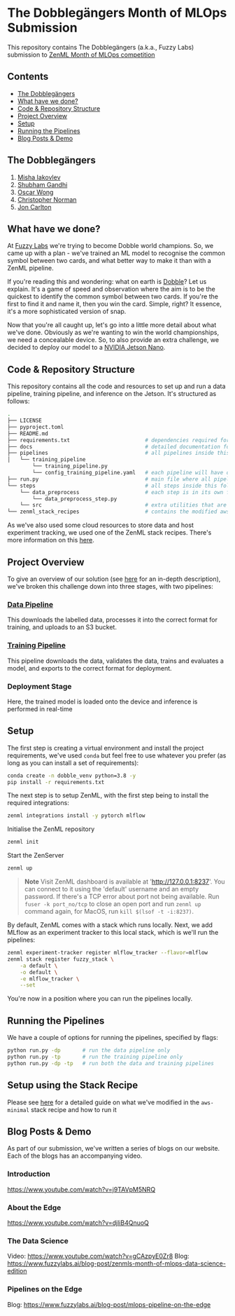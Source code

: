 # The Dobblegängers Month of MLOps Submission

This repository contains The Dobblegängers (a.k.a., Fuzzy Labs) submission to [ZenML Month of MLOps competition](https://zenml.notion.site/ZenML-s-Month-of-MLOps-Competition-Announcement-3c59f628447c48f1944035de85ff1a5f)

## Contents

- [The Dobblegängers](#the-dobblegängers)
- [What have we done?](#what-have-we-done)
- [Code & Repository Structure](#code--repository-structure)
- [Project Overview](#project-overview)
- [Setup](#setup)
- [Running the Pipelines](#running-the-pipelines)
- [Blog Posts & Demo](#blog-posts--demo)
 

## The Dobblegängers

1. [Misha Iakovlev](https://github.com/d-lowl)
2. [Shubham Gandhi](https://github.com/dudeperf3ct)
3. [Oscar Wong](https://github.com/osw282)
4. [Christopher Norman](https://github.com/Christopher-Norman)
5. [Jon Carlton](https://github.com/JonoCX)

## What have we done?

At [Fuzzy Labs](https://www.fuzzylabs.ai/) we're trying to become Dobble world champions. So, we came up with a plan - we've trained an ML model to recognise the common symbol between two cards, and what better way to make it than with a ZenML pipeline.

If you're reading this and wondering: what on earth is [Dobble](https://www.dobblegame.com/en/games/)? Let us explain. It's a game of speed and observation where the aim is to be the quickest to identify the common symbol between two cards. If you're the first to find it and name it, then you win the card. Simple, right? It essence, it's a more sophisticated version of snap.

Now that you're all caught up, let's go into a little more detail about what we've done. Obviously as we're wanting to win the world championships, we need a concealable device. So, to also provide an extra challenge, we decided to deploy our model to a [NVIDIA Jetson Nano](https://www.nvidia.com/en-gb/autonomous-machines/embedded-systems/jetson-nano/education-projects/).

## Code & Repository Structure

This repository contains all the code and resources to set up and run a data pipeline, training pipeline, and inference on the Jetson. It's structured as follows:

```bash
.
├── LICENSE
├── pyproject.toml
├── README.md
├── requirements.txt                        # dependencies required for the project
├── docs                                    # detailed documentation for the project
├── pipelines                               # all pipelines inside this folder
│   └── training_pipeline
        └── training_pipeline.py
        └── config_training_pipeline.yaml   # each pipeline will have one config file containing information regarding step and other configuration
├── run.py                                  # main file where all pipelines can be run
└── steps                                   # all steps inside this folder
    └── data_preprocess                     # each step is in its own folder (as per ZenML best practises)
        └── data_preprocess_step.py
    └── src                                 # extra utilities that are required by steps added in this folder
└── zenml_stack_recipes                     # contains the modified aws-minimal stack recipe

```

As we've also used some cloud resources to store data and host experiment tracking, we used one of the ZenML stack recipes. There's more information on this [here](docs/stack_recipe_readme.md).

## Project Overview

To give an overview of our solution (see [here](docs/pipelines_overview.md) for an in-depth description), we've broken this challenge down into three stages, with two pipelines:

### [Data Pipeline](docs/pipelines_overview.md#data-pipeline)

This downloads the labelled data, processes it into the correct format for training, and uploads to an S3 bucket.

### [Training Pipeline](docs/pipelines_overview.md#training-pipeline)

This pipeline downloads the data, validates the data, trains and evaluates a model, and exports to the correct format for deployment.

### Deployment Stage

Here, the trained model is loaded onto the device and inference is performed in real-time

## Setup

The first step is creating a virtual environment and install the project requirements, we've used `conda` but feel free to use whatever you prefer (as long as you can install a set of requirements):

```bash
conda create -n dobble_venv python=3.8 -y
pip install -r requirements.txt
```

The next step is to setup ZenML, with the first step being to install the required integrations:

```bash
zenml integrations install -y pytorch mlflow
```

Initialise the ZenML repository

```bash
zenml init
```

Start the ZenServer

```bash
zenml up
```

> **Note**
> Visit  ZenML dashboard is available at 'http://127.0.0.1:8237'. You can connect to it using the 'default' username and an empty password.
> If there's a TCP error about port not being available. Run `fuser -k port_no/tcp` to close an open port and run `zenml up` command again, for MacOS, run `kill $(lsof -t -i:8237)`.

By default, ZenML comes with a stack which runs locally. Next, we add MLflow as an experiment tracker to this local stack, which is we'll run the pipelines:

```bash
zenml experiment-tracker register mlflow_tracker --flavor=mlflow
zenml stack register fuzzy_stack \
    -a default \
    -o default \
    -e mlflow_tracker \
    --set
```

You're now in a position where you can run the pipelines locally.

## Running the Pipelines

We have a couple of options for running the pipelines, specified by flags:

```bash
python run.py -dp       # run the data pipeline only
python run.py -tp       # run the training pipeline only
python run.py -dp -tp   # run both the data and training pipelines
```

## Setup using the Stack Recipe

Please see [here](docs/stack_recipe_readme.md) for a detailed guide on what we've modified in the `aws-minimal` stack recipe and how to run it

## Blog Posts & Demo

As part of our submission, we've written a series of blogs on our website. Each of the blogs has an accompanying video.

### Introduction

https://www.youtube.com/watch?v=j9TAVpM5NRQ

### About the Edge

https://www.youtube.com/watch?v=djliB4QnuoQ

### The Data Science

Video: https://www.youtube.com/watch?v=gCAzpyE0Zr8
Blog: https://www.fuzzylabs.ai/blog-post/zenmls-month-of-mlops-data-science-edition

### Pipelines on the Edge

Blog: https://www.fuzzylabs.ai/blog-post/mlops-pipeline-on-the-edge 
